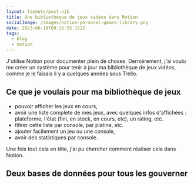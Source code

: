 ```yaml
---
layout: layouts/post.njk
title: Une bibliothèque de jeux vidéos dans Notion
socialImage: /images/notion-personal-games-library.png
date: 2023-06-19T09:15:55.152Z
tags:
  - blog
  - notion
---
```

J'utilise Notion pour documenter plein de choses. Dernièrement, j'ai voulu me créer un système pour tenir à jour ma bibliothèque de jeux vidéos, comme je le faisais il y a quelques années sous Trello.

## Ce que je voulais pour ma bibliothèque de jeux

* pouvoir afficher les jeux en cours,
* avoir une liste complete de mes jeux, avec quelques infos d'affichées : plateforme, l'état (fini, en stock, en cours, etc), un rating, etc.
* filtrer cette liste par console, par platine, etc.
* ajouter facilement un jeu ou une console,
* avoir des statistiques par console.

Une fois tout cela en tête, j'ai pu chercher comment réaliser cela dans Notion.

## Deux bases de données pour tous les gouverner